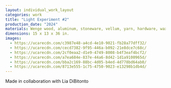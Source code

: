 ```yaml
---
layout: individual_work_layout
categories: work
title: "Light Experiment #2"
production_date: "2024"
materials: Wenge wood, aluminum, stoneware, vellum, yarn, hardware, wax finish
dimensions: 15 x 13 x 36 in.
images:
  - https://ucarecdn.com/c3987e48-a4cd-4e10-9021-fb28a77dff32/
  - https://ucarecdn.com/cecd7382-9f95-446a-b092-21e8dce7c68c/
  - https://ucarecdn.com/2cf0eaa2-d1e9-4749-8008-b4f3eaf4bcf2/
  - https://ucarecdn.com/a7ea684e-837e-44a6-8d42-1d1a9100965d/
  - https://ucarecdn.com/bba2c169-88bc-4d05-b4ed-4d778bd64ab0/
  - https://ucarecdn.com/8713e555-1c75-4750-9023-e13298b1db4d/
---
```

Made in collaboration with Lia DiBitonto
